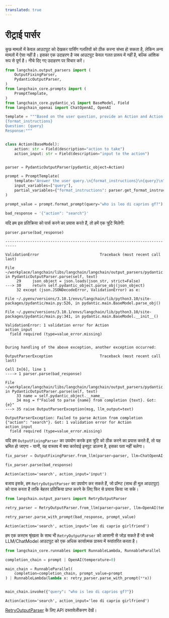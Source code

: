 ```yaml
---
translated: true
---
```


# रीट्राई पार्सर

कुछ मामलों में केवल आउटपुट को देखकर पार्सिंग गलतियों को ठीक करना संभव हो सकता है, लेकिन अन्य मामलों में ऐसा नहीं है। इसका एक उदाहरण है जब आउटपुट केवल गलत प्रारूप में नहीं है, बल्कि आंशिक रूप से पूर्ण है। नीचे दिए गए उदाहरण पर विचार करें।

```python
from langchain.output_parsers import (
    OutputFixingParser,
    PydanticOutputParser,
)
from langchain_core.prompts import (
    PromptTemplate,
)
from langchain_core.pydantic_v1 import BaseModel, Field
from langchain_openai import ChatOpenAI, OpenAI
```

```python
template = """Based on the user question, provide an Action and Action Input for what step should be taken.
{format_instructions}
Question: {query}
Response:"""


class Action(BaseModel):
    action: str = Field(description="action to take")
    action_input: str = Field(description="input to the action")


parser = PydanticOutputParser(pydantic_object=Action)
```

```python
prompt = PromptTemplate(
    template="Answer the user query.\n{format_instructions}\n{query}\n",
    input_variables=["query"],
    partial_variables={"format_instructions": parser.get_format_instructions()},
)
```

```python
prompt_value = prompt.format_prompt(query="who is leo di caprios gf?")
```

```python
bad_response = '{"action": "search"}'
```

यदि हम इस प्रतिक्रिया को पार्स करने का प्रयास करते हैं, तो हमें एक त्रुटि मिलेगी:

```python
parser.parse(bad_response)
```

```output
---------------------------------------------------------------------------

ValidationError                           Traceback (most recent call last)

File ~/workplace/langchain/libs/langchain/langchain/output_parsers/pydantic.py:30, in PydanticOutputParser.parse(self, text)
     29     json_object = json.loads(json_str, strict=False)
---> 30     return self.pydantic_object.parse_obj(json_object)
     32 except (json.JSONDecodeError, ValidationError) as e:

File ~/.pyenv/versions/3.10.1/envs/langchain/lib/python3.10/site-packages/pydantic/main.py:526, in pydantic.main.BaseModel.parse_obj()

File ~/.pyenv/versions/3.10.1/envs/langchain/lib/python3.10/site-packages/pydantic/main.py:341, in pydantic.main.BaseModel.__init__()

ValidationError: 1 validation error for Action
action_input
  field required (type=value_error.missing)


During handling of the above exception, another exception occurred:

OutputParserException                     Traceback (most recent call last)

Cell In[6], line 1
----> 1 parser.parse(bad_response)

File ~/workplace/langchain/libs/langchain/langchain/output_parsers/pydantic.py:35, in PydanticOutputParser.parse(self, text)
     33 name = self.pydantic_object.__name__
     34 msg = f"Failed to parse {name} from completion {text}. Got: {e}"
---> 35 raise OutputParserException(msg, llm_output=text)

OutputParserException: Failed to parse Action from completion {"action": "search"}. Got: 1 validation error for Action
action_input
  field required (type=value_error.missing)
```

यदि हम `OutputFixingParser` का उपयोग करके इस त्रुटि को ठीक करने का प्रयास करते हैं, तो यह भ्रमित हो जाएगा - यानी, यह वास्तव में क्या कार्रवाई इनपुट डालना है, इसका पता नहीं चलेगा।

```python
fix_parser = OutputFixingParser.from_llm(parser=parser, llm=ChatOpenAI())
```

```python
fix_parser.parse(bad_response)
```

```output
Action(action='search', action_input='input')
```

बजाय इसके, हम `RetryOutputParser` का उपयोग कर सकते हैं, जो प्रॉम्प्ट (साथ ही मूल आउटपुट) को पास करता है ताकि बेहतर प्रतिक्रिया प्राप्त करने के लिए फिर से प्रयास किया जा सके।

```python
from langchain.output_parsers import RetryOutputParser
```

```python
retry_parser = RetryOutputParser.from_llm(parser=parser, llm=OpenAI(temperature=0))
```

```python
retry_parser.parse_with_prompt(bad_response, prompt_value)
```

```output
Action(action='search', action_input='leo di caprio girlfriend')
```

हम एक कस्टम श्रृंखला के साथ भी `RetryOutputParser` को आसानी से जोड़ सकते हैं जो कच्चे LLM/ChatModel आउटपुट को एक अधिक कार्यात्मक प्रारूप में रूपांतरित करता है।

```python
from langchain_core.runnables import RunnableLambda, RunnableParallel

completion_chain = prompt | OpenAI(temperature=0)

main_chain = RunnableParallel(
    completion=completion_chain, prompt_value=prompt
) | RunnableLambda(lambda x: retry_parser.parse_with_prompt(**x))


main_chain.invoke({"query": "who is leo di caprios gf?"})
```

```output
Action(action='search', action_input='leo di caprio girlfriend')
```

[RetryOutputParser](https://api.python.langchain.com/en/latest/output_parsers/langchain.output_parsers.retry.RetryOutputParser.html#langchain.output_parsers.retry.RetryOutputParser) के लिए API दस्तावेज़ीकरण देखें।
